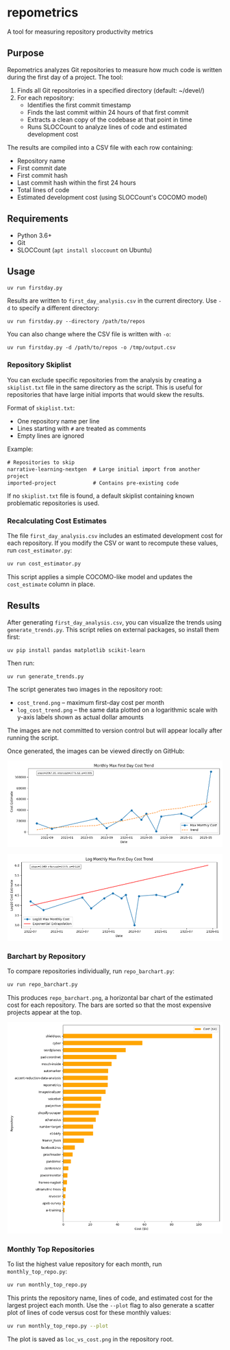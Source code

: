 # repometrics
A tool for measuring repository productivity metrics

## Purpose

Repometrics analyzes Git repositories to measure how much code is written during the first day of a project. The tool:

1. Finds all Git repositories in a specified directory (default: ~/devel/)
2. For each repository:
   - Identifies the first commit timestamp
   - Finds the last commit within 24 hours of that first commit
   - Extracts a clean copy of the codebase at that point in time
   - Runs SLOCCount to analyze lines of code and estimated development cost

The results are compiled into a CSV file with each row containing:
- Repository name
- First commit date
- First commit hash
- Last commit hash within the first 24 hours
- Total lines of code
- Estimated development cost (using SLOCCount's COCOMO model)

## Requirements

- Python 3.6+
- Git
- SLOCCount (`apt install sloccount` on Ubuntu)

## Usage

```
uv run firstday.py
```

Results are written to `first_day_analysis.csv` in the current directory. Use `-d` to specify a different directory:

```
uv run firstday.py --directory /path/to/repos
```

You can also change where the CSV file is written with `-o`:

```
uv run firstday.py -d /path/to/repos -o /tmp/output.csv
```

### Repository Skiplist

You can exclude specific repositories from the analysis by creating a `skiplist.txt` file in the same directory as the script. This is useful for repositories that have large initial imports that would skew the results.

Format of `skiplist.txt`:
- One repository name per line
- Lines starting with `#` are treated as comments
- Empty lines are ignored

Example:
```
# Repositories to skip
narrative-learning-nextgen  # Large initial import from another project
imported-project            # Contains pre-existing code
```

If no `skiplist.txt` file is found, a default skiplist containing known problematic repositories is used.

### Recalculating Cost Estimates

The file `first_day_analysis.csv` includes an estimated development cost for
each repository. If you modify the CSV or want to recompute these values, run
`cost_estimator.py`:

```bash
uv run cost_estimator.py
```

This script applies a simple COCOMO-like model and updates the
`cost_estimate` column in place.

## Results

After generating `first_day_analysis.csv`, you can visualize the trends using `generate_trends.py`.
This script relies on external packages, so install them first:

```
uv pip install pandas matplotlib scikit-learn
```

Then run:

```
uv run generate_trends.py
```

The script generates two images in the repository root:

- `cost_trend.png` – maximum first-day cost per month
- `log_cost_trend.png` – the same data plotted on a logarithmic scale with
  y-axis labels shown as actual dollar amounts

The images are not committed to version control but will appear locally after running the script.

Once generated, the images can be viewed directly on GitHub:

![Cost Estimate Trend](cost_trend.png)

![Log Cost Trend](log_cost_trend.png)

### Barchart by Repository

To compare repositories individually, run `repo_barchart.py`:

```bash
uv run repo_barchart.py
```

This produces `repo_barchart.png`, a horizontal bar chart of the estimated
cost for each repository. The bars are sorted so that the most expensive
projects appear at the top.

![Repository Barchart](repo_barchart.png)

### Monthly Top Repositories

To list the highest value repository for each month, run `monthly_top_repo.py`:

```bash
uv run monthly_top_repo.py
```

This prints the repository name, lines of code, and estimated cost for the
largest project each month. Use the `--plot` flag to also generate a scatter
plot of lines of code versus cost for these monthly values:

```bash
uv run monthly_top_repo.py --plot
```

The plot is saved as `loc_vs_cost.png` in the repository root.
